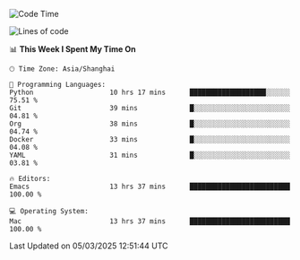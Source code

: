 <!--START_SECTION:waka-->
![Code Time](http://img.shields.io/badge/Code%20Time-2%2C563%20hrs%2021%20mins-blue)

![Lines of code](https://img.shields.io/badge/From%20Hello%20World%20I%27ve%20Written-335.2%20thousand%20lines%20of%20code-blue)

📊 **This Week I Spent My Time On** 

```text
🕑︎ Time Zone: Asia/Shanghai

💬 Programming Languages: 
Python                   10 hrs 17 mins      ███████████████████░░░░░░   75.51 % 
Git                      39 mins             █░░░░░░░░░░░░░░░░░░░░░░░░   04.81 % 
Org                      38 mins             █░░░░░░░░░░░░░░░░░░░░░░░░   04.74 % 
Docker                   33 mins             █░░░░░░░░░░░░░░░░░░░░░░░░   04.08 % 
YAML                     31 mins             █░░░░░░░░░░░░░░░░░░░░░░░░   03.81 % 

🔥 Editors: 
Emacs                    13 hrs 37 mins      █████████████████████████   100.00 % 

💻 Operating System: 
Mac                      13 hrs 37 mins      █████████████████████████   100.00 % 
```


 Last Updated on 05/03/2025 12:51:44 UTC
<!--END_SECTION:waka-->
